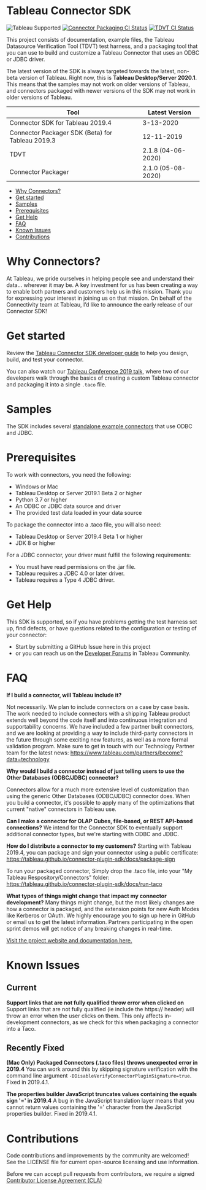 # Tableau Connector SDK

![Tableau Supported](https://img.shields.io/badge/Support%20Level-Tableau%20Supported-53bd92.svg) [![Connector Packaging CI Status](https://github.com/tableau/connector-plugin-sdk/workflows/Connector%20Packager%20CI/badge.svg?branch=master)](https://github.com/tableau/connector-plugin-sdk/actions?query=workflow%3A%22Connector+Packager+CI%22+branch%3Amaster++) [![TDVT CI Status](https://github.com/tableau/connector-plugin-sdk/workflows/TDVT%20CI/badge.svg?branch=master)](https://github.com/tableau/connector-plugin-sdk/actions?query=workflow%3A%22TDVT+CI%22+branch%3Amaster)

This project consists of documentation, example files, the Tableau Datasource Verification Tool (TDVT) test harness, and a packaging tool that you can use to build and customize a Tableau Connector that uses an ODBC or JDBC driver.

The latest version of the SDK is always targeted towards the latest, non-beta version of Tableau. Right now, this is **Tableau Desktop/Server 2020.1**. This means that the samples may not work on older versions of Tableau, and connectors packaged with newer versions of the SDK may not work in older versions of Tableau.

| Tool                                             | Latest Version     |
|--------------------------------------------------|--------------------|
| Connector SDK for Tableau 2019.4                 | 3-13-2020          |
| Connector Packager SDK (Beta) for Tableau 2019.3 | 12-11-2019         |
| TDVT                                             | 2.1.8 (04-06-2020) |
| Connector Packager                               | 2.1.0 (05-08-2020) |

* [Why Connectors?](#why-connectors)
* [Get started](#get-started)
* [Samples](#samples)
* [Prerequisites](#prerequisites)
* [Get Help](#get-help)
* [FAQ](#faq)
* [Known Issues](#known-issues)
* [Contributions](#contributions)

# Why Connectors?

At Tableau, we pride ourselves in helping people see and understand their data... wherever it may be. A key investment for us has been creating a way to enable both partners and customers help us in this mission. Thank you for expressing your interest in joining us on that mission. On behalf of the Connectivity team at Tableau, I’d like to announce the early release of our Connector SDK!

# Get started

Review the [Tableau Connector SDK developer guide](https://tableau.github.io/connector-plugin-sdk/) to help you design, build, and test your connector.

You can also watch our [Tableau Conference 2019 talk](https://www.youtube.com/watch?v=_rfQtHLWWxU), where two of our developers walk through the basics of creating a custom Tableau connector and packaging it into a single `.taco` file.

# Samples

The SDK includes several [standalone example connectors](https://github.com/tableau/connector-plugin-sdk/tree/master/samples/plugins) that use ODBC and JDBC.

# Prerequisites

To work with connectors, you need the following:

* Windows or Mac
* Tableau Desktop or Server 2019.1 Beta 2 or higher
* Python 3.7 or higher
* An ODBC or JDBC data source and driver
* The provided test data loaded in your data source

To package the connector into a .taco file, you will also need:

* Tableau Desktop or Server 2019.4 Beta 1 or higher
* JDK 8 or higher

For a JDBC connector, your driver must fulfill the following requirements:

* You must have read permissions on the .jar file.
* Tableau requires a JDBC 4.0 or later driver.
* Tableau requires a Type 4 JDBC driver.

# Get Help

This SDK is supported, so if you have problems getting the test harness set up, find defects, or have questions related to the configuration or testing of your connector:
* Start by submitting a GitHub Issue here in this project
* or you can reach us on the [Developer Forums](https://community.tableau.com/community/developers/content) in Tableau Community.


# FAQ
**If I build a connector, will Tableau include it?**

Not necessarily. We plan to include connectors on a case by case basis. The work needed to include connectors with a shipping Tableau product extends well beyond the code itself and into continuous integration and supportability concerns.  We have included a few partner built connectors, and we are looking at providing a way to include third-party connectors in the future through some exciting new features, as well as a more formal validation program.  Make sure to get in touch with our Technology Partner team for the latest news: https://www.tableau.com/partners/become?data=technology

**Why would I build a connector instead of just telling users to use the Other Databases (ODBC/JDBC) connector?**

Connectors allow for a much more extensive level of customization than using the generic Other Databases (ODBC/JDBC) connector does. When you build a connector, it's possible to apply many of the optimizations that current "native" connectors in Tableau use.

**Can I make a connector for OLAP Cubes, file-based, or REST API-based connections?**
We intend for the Connector SDK to eventually support additional connector types, but we're starting with ODBC and JDBC.

**How do I distribute a connector to my customers?**
Starting with Tableau 2019.4, you can package and sign your connector using a public certificate: https://tableau.github.io/connector-plugin-sdk/docs/package-sign

To run your packaged connector, Simply drop the .taco file, into your "My Tableau Respository/Connectors" folder: https://tableau.github.io/connector-plugin-sdk/docs/run-taco


**What types of things might change that impact my connector development?**
Many things might change, but the most likely changes are how a connector is packaged, and the extension points for new Auth Modes like Kerberos or OAuth. We highly encourage you to sign up here in GitHub or email us to get the latest information. Partners participating in the open sprint demos will get notice of any breaking changes in real-time.

[Visit the project website and documentation here.](https://tableau.github.io/connector-plugin-sdk/)


# Known Issues

## Current
**Support links that are not fully qualified throw error when clicked on**
Support links that are not fully qualified (ie include the https:// header) will throw an error when the user clicks on them. This only affects in-development connectors, as we check for this when packaging a connector into a Taco.


## Recently Fixed
**(Mac Only) Packaged Connectors (.taco files) throws unexpected error in 2019.4**
You can work around this by skipping signature verification with the command line argument `-DDisableVerifyConnectorPluginSignature=true`.
Fixed in 2019.4.1.

**The properties builder JavaScript truncates values containing the equals sign '=' in 2019.4**
A bug in the JavaScript translation layer means that you cannot return values containing the '=' character from the JavaScript properties builder.
Fixed in 2019.4.1.

# Contributions

Code contributions and improvements by the community are welcomed!
See the LICENSE file for current open-source licensing and use information.

Before we can accept pull requests from contributors, we require a signed [Contributor License Agreement (CLA)](http://tableau.github.io/contributing.html)
